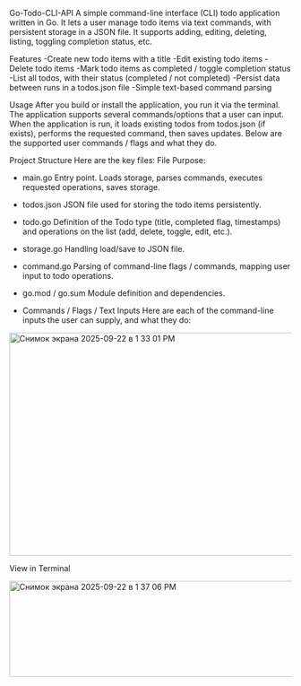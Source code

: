 Go-Todo-CLI-API
A simple command-line interface (CLI) todo application written in Go. It lets a user manage todo items via text commands, with persistent storage in a JSON file. It supports adding, editing, deleting, listing, toggling completion status, etc.

Features
-Create new todo items with a title
-Edit existing todo items
-Delete todo items
-Mark todo items as completed / toggle completion status
-List all todos, with their status (completed / not completed)
-Persist data between runs in a todos.json file
-Simple text-based command parsing

Usage
After you build or install the application, you run it via the terminal. The application supports several commands/options that a user can input. When the application is run, it loads existing todos from todos.json (if exists), performs the requested command, then saves updates.
Below are the supported user commands / flags and what they do.

Project Structure
Here are the key files:
File	Purpose:
- main.go	Entry point. Loads storage, parses commands, executes requested operations, saves storage.
- todos.json	JSON file used for storing the todo items persistently.
- todo.go	Definition of the Todo type (title, completed flag, timestamps) and operations on the list (add, delete, toggle, edit, etc.).
- storage.go	Handling load/save to JSON file.
- command.go	Parsing of command-line flags / commands, mapping user input to todo operations.
- go.mod / go.sum	Module definition and dependencies.

- Commands / Flags / Text Inputs
Here are each of the command-line inputs the user can supply, and what they do:
<img width="776" height="398" alt="Снимок экрана 2025-09-22 в 1 33 01 PM" src="https://github.com/user-attachments/assets/d3f7f6b3-1a55-48b8-99e6-dfe3de1fefbf" />

View in Terminal

<img width="609" height="171" alt="Снимок экрана 2025-09-22 в 1 37 06 PM" src="https://github.com/user-attachments/assets/0d1c58ba-1482-4686-8384-fcb9e49ecf5d" />
